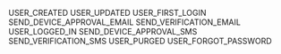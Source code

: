 USER_CREATED
USER_UPDATED
USER_FIRST_LOGIN
SEND_DEVICE_APPROVAL_EMAIL
SEND_VERIFICATION_EMAIL
USER_LOGGED_IN
SEND_DEVICE_APPROVAL_SMS
SEND_VERIFICATION_SMS
USER_PURGED
USER_FORGOT_PASSWORD